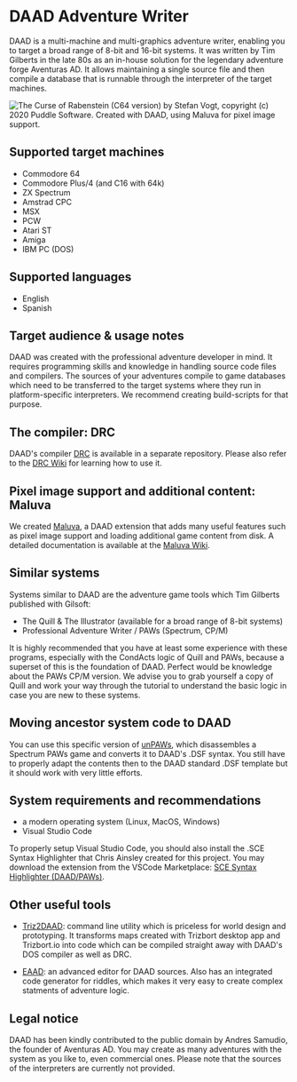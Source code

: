 # DAAD Adventure Writer

DAAD is a multi-machine and multi-graphics adventure writer, enabling you to target a broad range of 8-bit and 16-bit systems. It was written by Tim Gilberts in the late 80s as an in-house solution for the legendary adventure forge Aventuras AD. It allows maintaining a single source file and then compile a database that is runnable through the interpreter of the target machines.

![The Curse of Rabenstein (C64 version) by Stefan Vogt, copyright (c) 2020 Puddle Software. Created with DAAD, using Maluva for pixel image support.](https://p196.p4.n0.cdn.getcloudapp.com/items/yAuLnkY6/1.png "The Curse of Rabenstein (C64 version) by Stefan Vogt, copyright (c) 2020 Puddle Software. Created with DAAD, using Maluva for pixel image support.")

## Supported target machines

* Commodore 64
* Commodore Plus/4 (and C16 with 64k)
* ZX Spectrum
* Amstrad CPC
* MSX
* PCW
* Atari ST
* Amiga
* IBM PC (DOS)

## Supported languages

* English
* Spanish

## Target audience & usage notes

DAAD was created with the professional adventure developer in mind. It requires programming skills and knowledge in handling source code files and compilers. The sources of your adventures compile to game databases which need to be transferred to the target systems where they run in platform-specific interpreters. We recommend creating build-scripts for that purpose.

## The compiler: DRC

DAAD's compiler [DRC](https://github.com/daad-adventure-writer/DRC) is available in a separate repository. Please also refer to the [DRC Wiki](https://github.com/daad-adventure-writer/DRC/wiki) for learning how to use it.

## Pixel image support and additional content: Maluva

We created [Maluva](https://github.com/daad-adventure-writer/MALUVA), a DAAD extension that adds many useful features such as pixel image support and loading additional game content from disk. A detailed documentation is available at the [Maluva Wiki](https://github.com/daad-adventure-writer/MALUVA/wiki).

## Similar systems

Systems similar to DAAD are the adventure game tools which Tim Gilberts published with Gilsoft:

* The Quill & The Illustrator (available for a broad range of 8-bit systems)
* Professional Adventure Writer / PAWs (Spectrum, CP/M)

It is highly recommended that you have at least some experience with these programs, especially with the CondActs logic of Quill and PAWs, because a superset of this is the foundation of DAAD. Perfect would be knowledge about the PAWs CP/M version. We advise you to grab yourself a copy of Quill and work your way through the tutorial to understand the basic logic in case you are new to these systems.

## Moving ancestor system code to DAAD

You can use this specific version of [unPAWs](https://github.com/Utodev/unPAWs/tree/DSF), which disassembles a Spectrum PAWs game and converts it to DAAD's .DSF syntax. You still have to properly adapt the contents then to the DAAD standard .DSF template but it should work with very little efforts. 

## System requirements and recommendations

* a modern operating system (Linux, MacOS, Windows)
* Visual Studio Code

To properly setup Visual Studio Code, you should also install the .SCE Syntax Highlighter that Chris Ainsley created for this project. You may download the extension from the VSCode Marketplace: [SCE Syntax Highlighter (DAAD/PAWs)](https://marketplace.visualstudio.com/items?itemName=ainslec.daad-paws-sce).

## Other useful tools

* [Triz2DAAD](https://pypi.org/project/triz2DAAD/): command line utility which is priceless for world design and prototyping. It transforms maps created with Trizbort desktop app and Trizbort.io into code which can be compiled straight away with DAAD's DOS compiler as well as DRC.  

* [EAAD](https://github.com/Utodev/EAAD): an advanced editor for DAAD sources. Also has an integrated code generator for riddles, which makes it very easy to create complex statments of adventure logic.

## Legal notice

DAAD has been kindly contributed to the public domain by Andres Samudio, the founder of Aventuras AD. You may create as many adventures with the system as you like to, even commercial ones. Please note that the sources of the interpreters are currently not provided.
